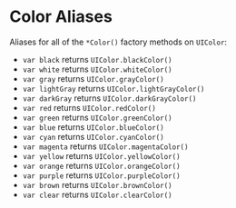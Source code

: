 Color Aliases
=============

Aliases for all of the `*Color()` factory methods on `UIColor`:

 - `var black` returns `UIColor.blackColor()`
 - `var white` returns `UIColor.whiteColor()`
 - `var gray` returns `UIColor.grayColor()`
 - `var lightGray` returns `UIColor.lightGrayColor()`
 - `var darkGray` returns `UIColor.darkGrayColor()`
 - `var red` returns `UIColor.redColor()`
 - `var green` returns `UIColor.greenColor()`
 - `var blue` returns `UIColor.blueColor()`
 - `var cyan` returns `UIColor.cyanColor()`
 - `var magenta` returns `UIColor.magentaColor()`
 - `var yellow` returns `UIColor.yellowColor()`
 - `var orange` returns `UIColor.orangeColor()`
 - `var purple` returns `UIColor.purpleColor()`
 - `var brown` returns `UIColor.brownColor()`
 - `var clear` returns `UIColor.clearColor()`
